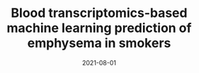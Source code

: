 ---
title: "Blood transcriptomics-based machine learning prediction of emphysema in smokers"
collection: journal
permalink: 
date: 2021-08-01
venue: 'CHEST'
paperurl: 'https://journal.chestnet.org/article/S0012-3692(21)03104-4/fulltext'
authors: 'Rahul Suryadevara, Andrew Gregory, Aria Masoomi, et al.'
---
